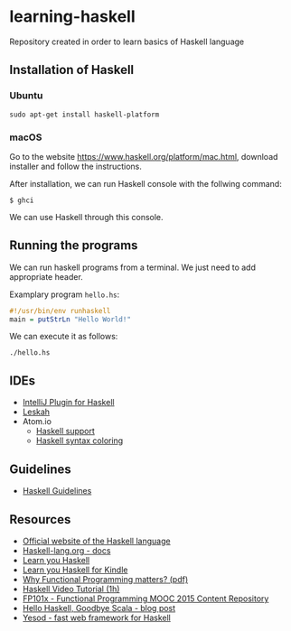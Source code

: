 # learning-haskell
Repository created in order to learn basics of Haskell language

Installation of Haskell
-----------------------

### Ubuntu

```
sudo apt-get install haskell-platform
```

### macOS

Go to the website https://www.haskell.org/platform/mac.html, download installer and follow the instructions.

After installation, we can run Haskell console with the follwing command:

```
$ ghci
```

We can use Haskell through this console.

Running the programs
--------------------

We can run haskell programs from a terminal. We just need to add appropriate header.

Examplary program `hello.hs`:

```haskell
#!/usr/bin/env runhaskell
main = putStrLn "Hello World!"
```

We can execute it as follows:

```
./hello.hs
```

IDEs
----

- [IntelliJ Plugin for Haskell](http://rikvdkleij.github.io/intellij-haskell/)
- [Leskah](http://leksah.org/)
- Atom.io
  - [Haskell support](https://atom.io/packages/ide-haskell)
  - [Haskell syntax coloring](https://atom.io/packages/language-haskell)

Guidelines
----------
- [Haskell Guidelines](https://wiki.haskell.org/Programming_guidelines)

Resources
---------

- [Official website of the Haskell language](https://www.haskell.org/)
- [Haskell-lang.org - docs](https://haskell-lang.org/documentation)
- [Learn you Haskell](http://learnyouahaskell.com/)
- [Learn you Haskell for Kindle](https://github.com/igstan/learn-you-a-haskell-kindle)
- [Why Functional Programming matters? (pdf)](https://www.cs.kent.ac.uk/people/staff/dat/miranda/whyfp90.pdf)
- [Haskell Video Tutorial (1h)](https://www.youtube.com/watch?v=02_H3LjqMr8)
- [FP101x - Functional Programming MOOC 2015 Content Repository](https://github.com/fptudelft/FP101x-Content-2015)
- [Hello Haskell, Goodbye Scala - blog post](http://joshbassett.info/2013/hello-haskell-goodbye-scala/)
- [Yesod - fast web framework for Haskell](http://www.yesodweb.com/)
